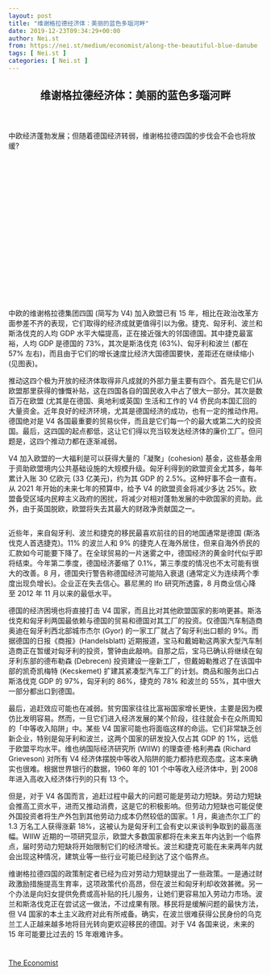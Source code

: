 ```yaml
---
layout: post
title: "维谢格拉德经济体：美丽的蓝色多瑙河畔"
date: 2019-12-23T09:34:29+00:00
author: Nei.st
from: https://nei.st/medium/economist/along-the-beautiful-blue-danube
tags: [ Nei.st ]
categories: [ Nei.st ]
---
```


<article class="post-10827 post type-post status-publish format-standard hentry category-economist" id="post-10827">
 <header class="page-header medium Archives">
  <div class="page-header__image">
  </div>
  <div class="page-header__content">
   <h1 class="page-title text-align-center">
    维谢格拉德经济体：美丽的蓝色多瑙河畔
   </h1>
  </div>
 </header>
 <div class="entry-content aesop-entry-content" id="post-10827-content">
  <link as="font" crossorigin="anonymous" href="//cdn.jsdelivr.net/gh/0nd1jyU39XQ/_/glyph/font-face/0uIzqoZjSuJfvSBnvgXTcApMtcVhMcpr.woff" rel="preload" type="font/woff"/>
  <link as="font" crossorigin="anonymous" href="//cdn.jsdelivr.net/gh/0nd1jyU39XQ/_/glyph/font-face/1sTnSLZWDKucPX6SAk.woff" rel="preload" type="font/woff"/>
  <p class="blog-post__description">
   中欧经济蓬勃发展；但随着德国经济转弱，维谢格拉德四国的步伐会不会也将放缓?
  </p>
  <span id="more-10827">
  </span>
  <div class="navigation__primary-inner">
   <a class="economist__link-logo" href="//nei.st/medium/economist">
   </a>
  </div>
  <div class="container img component-image">
   <div class="aspectRatioPlaceholder" style="padding-bottom:56.25%;height: 0;">
    <div class="progressiveMedia" data-height="720" data-width="1280">
     <img alt="" class="progressiveMedia-image" data-src="https://cdn.jsdelivr.net/gh/0nd1jyU39XQ/_/img/1/e52bf525ly1g9hg65axecj20zk0k010u.jpg" src="https://cdn.jsdelivr.net/gh/0nd1jyU39XQ/_/img/1/e52bf525ly1g9hg65axecj20zk0k010u.jpg"/>
    </div>
   </div>
  </div>
  <p>
   中欧的维谢格拉德集团四国 (简写为 V4) 加入欧盟已有 15 年，相比在政治改革方面参差不齐的表现，它们取得的经济成就更值得引以为傲。捷克、匈牙利、波兰和斯洛伐克的人均 GDP 水平大幅提高，正在接近强大的邻国德国。其中捷克最富裕，人均 GDP 是德国的 73%，其次是斯洛伐克 (63%)、匈牙利和波兰 (都在 57% 左右)，而且由于它们的增长速度比经济大国德国要快，差距还在继续缩小 (见图表)。
  </p>
  <p>
   推动这四个极为开放的经济体取得非凡成就的外部力量主要有四个。首先是它们从欧盟那里获得的慷慨补贴，这在四国各自的国民收入中占了很大一部分。其次是数百万在欧盟 (尤其是在德国、奥地利或英国) 生活和工作的 V4 侨民向本国汇回的大量资金。近年良好的经济环境，尤其是德国经济的成功，也有一定的推动作用。德国绝对是 V4 各国最重要的贸易伙伴，而且是它们每一个的最大或第二大的投资国。最后，这四国的起点都低，这让它们得以充当较发达经济体的廉价工厂。但问题是，这四个推动力都在逐渐减弱。
  </p>
  <p>
   V4 加入欧盟的一大福利是可以获得大量的「凝聚」(cohesion) 基金，这些基金用于资助欧盟境内公共基础设施的大规模升级。匈牙利得到的欧盟资金尤其多，每年累计入账 30 亿欧元 (33 亿美元)，约为其 GDP 的 2.5%。这种好事不会一直有。从 2021 年开始的未来七年的预算中，给予 V4 的欧盟资金将减少多达 25%。欧盟备受区域内民粹主义政府的困扰，将减少对相对蓬勃发展的中欧国家的资助。此外，由于英国脱欧，欧盟将失去其最大的财政净贡献国之一。
  </p>
  <div class="container img">
   <figure class="image-rightalign">
    <div class="aspectRatioPlaceholder">
     <div class="progressiveMedia" data-height="662" data-width="608">
      <img alt="" class="progressiveMedia-image lazyload" data-src="https://cdn.jsdelivr.net/gh/0nd1jyU39XQ/_/img/1/e52bf525ly1g9hg5rja94j20gw0ieq5q.jpg" id="zoom-default" src="https://cdn.jsdelivr.net/gh/0nd1jyU39XQ/_/img/1/e52bf525ly1g9hg5rja94j20gw0ieq5q.jpg"/>
     </div>
    </div>
   </figure>
  </div>
  <p>
   近些年，来自匈牙利、波兰和捷克的移民最喜欢前往的目的地国通常是德国 (斯洛伐克人首选捷克)。11% 的波兰人和 9% 的捷克人在海外居住，但来自海外侨民的汇款如今可能要下降了。在全球贸易的一片迷雾之中，德国经济的黄金时代似乎即将结束。今年第二季度，德国经济萎缩了 0.1%，第三季度的情况也不太可能有很大的改善。8 月，德国央行警告称德国经济可能陷入衰退 (通常定义为连续两个季度出现负增长)。企业正在失去信心。慕尼黑的 Ifo 研究所透露，8 月商业信心降至 2012 年 11 月以来的最低水平。
  </p>
  <p>
   德国的经济困境也将直接打击 V4 国家，而且比对其他欧盟国家的影响更甚。斯洛伐克和匈牙利两国最依赖与德国的贸易和德国对其工厂的投资。仅德国汽车制造商奥迪在匈牙利西北部城市杰尔 (Gyor) 的一家工厂就占了匈牙利出口额的 9%。而据德国的日报《商报》(Handelsblatt) 近期报道，宝马和戴姆勒这两家大型汽车制造商正在暂缓对匈牙利的投资，警钟由此敲响。自那之后，宝马已确认将继续在匈牙利东部的德布勒森 (Debrecen) 投资建设一座新工厂，但戴姆勒推迟了在该国中部的凯奇凯梅特 (Kecskemet) 扩建其紧凑型汽车工厂的计划。商品和服务出口占斯洛伐克 GDP 的 97%，匈牙利的 86%，捷克的 78% 和波兰的 55%，其中很大一部分都出口到德国。
  </p>
  <div class="code-block code-block-1" style="margin: 8px 0; clear: both;">
   <div class="container ads_KbHEVhh8Rw">
    <div class="card card--blog post-sidebar">
     <div class="card-body">
      <div class="logo_ngcontent-kty-0">
      </div>
      <div class="iframe-blocker U6XAMK63Vh00WqvF2BacIQ">
       <div class="background-h60B">
       </div>
       <div class="WumZiPCS4MeMw4pxQ">
       </div>
      </div>
     </div>
     <div class="card-footer">
      <div class="card-footer-wrapper" layout="row bottom-left">
      </div>
     </div>
    </div>
   </div>
  </div>
  <p>
   最后，追赶效应可能也在减弱。贫穷国家往往比富裕国家增长更快，主要是因为模仿比发明容易。然而，一旦它们进入经济发展的某个阶段，往往就会卡在众所周知的「中等收入陷阱」中。某些 V4 国家可能也将面临这样的命运。它们非常缺乏创新企业，特别是匈牙利和波兰，这两个国家的研发投入仅占其 GDP 的 1%，远低于欧盟平均水平。维也纳国际经济研究所 (WIIW) 的理查德·格利弗森 (Richard Grieveson) 对所有 V4 经济体摆脱中等收入陷阱的能力都持悲观态度。这本来确实也很难。根据世界银行的数据，1960 年的 101 个中等收入经济体中，到 2008 年进入高收入经济体行列的只有 13 个。
  </p>
  <p>
   但是，对于 V4 各国而言，追赶过程中最大的问题可能是劳动力短缺。劳动力短缺会推高工资水平，进而又推动消费，这是它的积极影响。但劳动力短缺也可能促使外国投资者将生产外包到其他劳动力成本仍然较低的国家。1 月，奥迪杰尔工厂的 1.3 万名工人获得涨薪 18%，这被认为是匈牙利工会有史以来谈判争取到的最高涨幅。WIIW 近期的一项研究显示，欧盟大多数国家都将在未来五年内达到一个临界点，届时劳动力短缺将开始限制它们的经济增长。波兰和捷克可能在未来两年内就会出现这种情况，建筑业等一些行业可能已经到达了这个临界点。
  </p>
  <p>
   维谢格拉德四国的政策制定者已经为应对劳动力短缺提出了一些政策。一是通过财政激励措施提高生育率，这项政策代价高昂，但在波兰和匈牙利却收效甚微。另一个办法是向妇女提供免费或高补贴的托儿服务，让她们更容易加入劳动力市场。波兰和斯洛伐克正在尝试这一做法，不过成果有限。移民将是缓解问题的最快方法，但 V4 国家的本土主义政府对此有所戒备。确实，在波兰很难获得公民身份的乌克兰工人正越来越多地将目光转向更欢迎移民的德国。对于 V4 各国来说，未来的 15 年可能要比过去的 15 年艰难许多。
  </p>
  <div class="container ag ah">
   <div class="fe n el">
    <a class="dt du bn bo bp bq br bs bt bu dv dw bx by dx dy" href="https://nei.st/medium/economist?source=https://www.economist.com/europe/2019/10/24/can-the-good-run-of-central-europes-economies-last">
     <div class="c ff fg ag ah fh el fi fj ce fk fl fm fn fo fp fq fr fs ft fu">
      <div class="bs em en eo ep eq fv ah fw fg ag bm eu fx q fy fz p ac">
      </div>
     </div>
    </a>
   </div>
  </div>
  <div class="code-block code-block-2" style="margin: 8px 0; clear: both;">
   <br/>
   <div class="container ads_KbHEVhh8Rw">
    <div class="card card--blog post-sidebar">
     <div class="card-body">
      <div class="logo_ngcontent-kty-0">
      </div>
      <div class="iframe-blocker U6XAMK63Vh00WqvF2BacIQ">
       <div class="background-h60B">
       </div>
       <div class="WumZiPCS4MeMw4pxQ">
       </div>
      </div>
     </div>
     <div class="card-footer">
      <div class="card-footer-wrapper" layout="row bottom-left">
      </div>
     </div>
    </div>
   </div>
  </div>
 </div>
 <footer class="entry-footer">
  <div class="categories icon-link">
   <a href="https://nei.st/category/medium/economist" rel="category tag">
    The Economist
   </a>
  </div>
 </footer>
</article>

